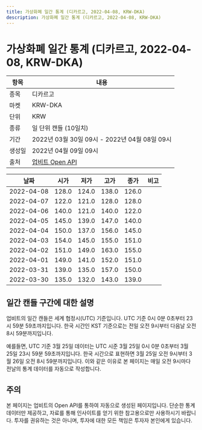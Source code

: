 ```yaml
---
title: 가상화폐 일간 통계 (디카르고, 2022-04-08, KRW-DKA)
description: 가상화폐 일간 통계 (디카르고, 2022-04-08, KRW-DKA)
---
```



가상화폐 일간 통계 (디카르고, 2022-04-08, KRW-DKA)
===

|항목|내용|
|--|--|
|종목|디카르고|
|마켓|KRW-DKA|
|단위|KRW|
|종류|일 단위 캔들 (10일치)|
|기간|2022년 03월 30일 09시 - 2022년 04월 08일 09시|
|생성일|2022년 04월 09일 09시|
|출처|[업비트 Open API](https://docs.upbit.com)|


|날짜|시가|저가|고가|종가|비고|
|--|--|--|--|--|--|
|2022-04-08|128.0|124.0|138.0|126.0|    |
|2022-04-07|122.0|121.0|128.0|128.0|    |
|2022-04-06|140.0|121.0|140.0|122.0|    |
|2022-04-05|145.0|139.0|147.0|140.0|    |
|2022-04-04|150.0|137.0|156.0|145.0|    |
|2022-04-03|154.0|145.0|155.0|151.0|    |
|2022-04-02|151.0|149.0|163.0|155.0|    |
|2022-04-01|149.0|141.0|152.0|151.0|    |
|2022-03-31|139.0|135.0|157.0|150.0|    |
|2022-03-30|135.0|132.0|143.0|139.0|    |


일간 캔들 구간에 대한 설명
---


업비트의 일간 캔들은 세계 협정시(UTC) 기준입니다. 
UTC 기준 0시 0분 0초부터 23시 59분 59초까지입니다. 
한국 시간인 KST 기준으로는 전일 오전 9시부터 다음날 오전 8시 59분까지입니다. 


예를들면, UTC 기준 3월 25일 데이터는 UTC 시준 3월 25일 0시 0분 0초부터 3월 25일 23시 59분 59초까지입니다. 
한국 시간으로 표현하면 3월 25일 오전 9시부터 3월 26일 오전 8시 59분까지입니다. 
이와 같은 이유로 본 페이지는 매일 오전 9시마다 전날의 통계 데이터를 자동으로 작성합니다. 


주의
---


본 페이지는 업비트의 Open API를 통하여 자동으로 생성된 페이지입니다. 
단순한 통계 데이터만 제공하고, 자료를 통해 인사이트를 얻기 위한 참고용으로만 사용하시기 바랍니다. 
투자를 권유하는 것은 아니며, 투자에 대한 모든 책임은 투자자 본인에게 있습니다. 
